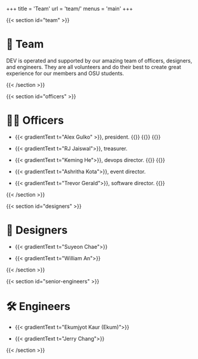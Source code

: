 +++
title = 'Team'
url = 'team/'
menus = 'main'
+++

{{< section id="team" >}}

# 👥 Team

DEV is operated and supported by our amazing team of officers, designers, and engineers. They are all volunteers and do their best to create great experience for our members and OSU students.

{{< /section >}}

{{< section id="officers" >}}

# 🧑‍💼 Officers

- {{< gradientText t="Alex Gulko" >}}, president. {{<iconLink href="https://github.com/GulkoA" src="github" title="">}} {{<iconLink href="https://www.linkedin.com/in/alexgulko/" src="linkedin" title="Alex's LinkedIn">}} {{<iconLink href="https://gulko.net" src="website" title="Alex's Website">}}

- {{< gradientText t="RJ Jaiswal">}}, treasurer.

- {{< gradientText t="Keming He">}}, devops director. {{<iconLink href="https://github.com/KemingHe" src="github" title="Keming's GitHub">}} {{<iconLink href="https://www.linkedin.com/in/keminghe/" src="linkedin" title="Keming's LinkedIn">}}

- {{< gradientText t="Ashritha Kota">}}, event director.

- {{< gradientText t="Trevor Gerald">}}, software director. {{<iconLink href="https://trevorgerald.web.app/" src="website" title="Trevor's Website">}}


{{< /section >}}

{{< section id="designers" >}}

# 🎨 Designers

- {{< gradientText t="Suyeon Chae">}}

- {{< gradientText t="William An">}}

{{< /section >}}

{{< section id="senior-engineers" >}}

# 🛠️ Engineers

- {{< gradientText t="Ekumjyot Kaur (Ekum)">}}

- {{< gradientText t="Jerry Chang">}}

{{< /section >}}

<!-- {{< section id="junior-engineers" >}} -->

<!-- # 🛠️ Junior Engineers

- {{< gradientText t="Alex Eichner">}}

- {{< gradientText t="Bo Ding">}}

- {{< gradientText t="Connor Radkov">}}


- {{< gradientText t="Max Miller">}}

- {{< gradientText t="Yakob Getu">}}

- {{< gradientText t="Ziqi Ou">}} -->

<!-- {{< /section >}} -->
